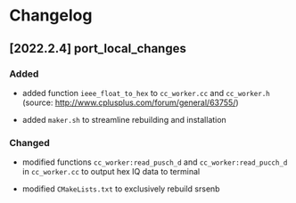 # Changelog

## [2022.2.4] port_local_changes

### Added

- added function `ieee_float_to_hex` to `cc_worker.cc` and `cc_worker.h` (source: http://www.cplusplus.com/forum/general/63755/)

- added `maker.sh` to streamline rebuilding and installation

### Changed

- modified functions `cc_worker:read_pusch_d` and `cc_worker:read_pucch_d` in `cc_worker.cc` to output hex IQ data to terminal

- modified `CMakeLists.txt` to exclusively rebuild srsenb
